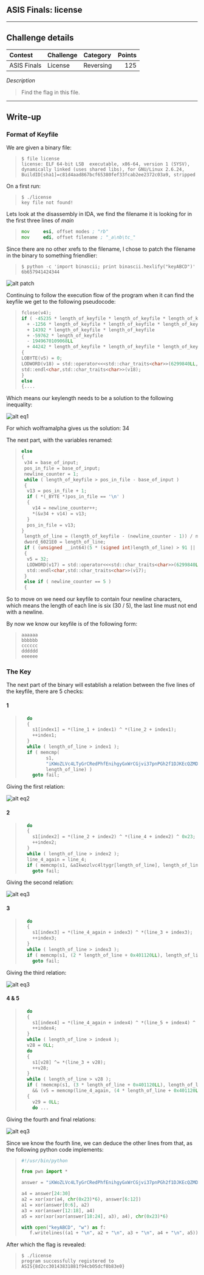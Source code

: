 ## ASIS Finals: license

----------
## Challenge details
| Contest        | Challenge     | Category  | Points |
|:---------------|:--------------|:----------|-------:|
| ASIS Finals | License | Reversing | 125  |


*Description*
> Find the flag in this file.

----------
## Write-up

### Format of Keyfile

We are given a binary file:

>```
>$ file license 
>license: ELF 64-bit LSB  executable, x86-64, version 1 (SYSV), dynamically linked (uses shared libs), for GNU/Linux 2.6.24, BuildID[sha1]=c81d4aad867bcf65380fef33fcab2ee2372c03a9, stripped
>```

On a first run:

>```
>$ ./license 
>key file not found!
>```

Lets look at the disassembly in IDA, we find the filename it is looking for in the first three lines of *main*

>```asm
>mov     esi, offset modes ; "rb"
>mov     edi, offset filename ; "_a\nb\tc_"
>```

Since there are no other xrefs to the filename, I chose to patch the filename in the binary to something friendlier:

>```
>$ python -c 'import binascii; print binascii.hexlify("keyABCD")'
>6b657941424344
>```

![alt patch](1.png)

Continuing to follow the execution flow of the program when it can find the keyfile we get to the following pseudocode:

>```C
>fclose(v4);
>if ( -45235 * length_of_keyfile * length_of_keyfile * length_of_keyfile * length_of_keyfile
>	+ -1256 * length_of_keyfile * length_of_keyfile * length_of_keyfile
>	+ 14392 * length_of_keyfile * length_of_keyfile
>	+ -59762 * length_of_keyfile
>	- 1949670109068LL
>	+ 44242 * length_of_keyfile * length_of_keyfile * length_of_keyfile * length_of_keyfile * length_of_keyfile )
>{
>LOBYTE(v5) = 0;
>LODWORD(v18) = std::operator<<<std::char_traits<char>>(6299840LL, 4198643LL);// invalid format
>std::endl<char,std::char_traits<char>>(v18);
>}
>else
>{....
>```

Which means our keylength needs to be a solution to the following inequality:

![alt eq1](2.png)

For which wolframalpha gives us the solution: 34


The next part, with the variables renamed:

>```C
>else
>{
>  v34 = base_of_input;
>  pos_in_file = base_of_input;
>  newline_counter = 1;
>  while ( length_of_keyfile > pos_in_file - base_of_input )
>  {
>	v13 = pos_in_file + 1;
>	if ( *(_BYTE *)pos_in_file == '\n' )
>	{
>	  v14 = newline_counter++;
>	  *(&v34 + v14) = v13;
>	}
>	pos_in_file = v13;
> }
>  length_of_line = (length_of_keyfile - (newline_counter - 1)) / newline_counter;
>  dword_6021E0 = length_of_line;
>  if ( (unsigned __int64)(5 * (signed int)length_of_line) > 91 || (signed int)length_of_line <= 0 )
>  {
>	v5 = 32;
>	LODWORD(v17) = std::operator<<<std::char_traits<char>>(6299840LL, 4198643LL);// invalid format
>	std::endl<char,std::char_traits<char>>(v17);
>  }
>  else if ( newline_counter == 5 )
>  {
>```

So to move on we need our keyfile to contain four newline characters, which means the length of each line is six (30 / 5), the last line must not end with a newline.

By now we know our keyfile is of the following form:

>```
>aaaaaa
>bbbbbb
>cccccc
>dddddd
>eeeeee
>```


### The Key

The next part of the binary will establish a relation between the five lines of the keyfile, there are 5 checks:

#### 1

>```C
>	do
>	{
>	  s1[index1] = *(line_1 + index1) ^ *(line_2 + index1);
>	  ++index1;
>	}
>	while ( length_of_line > index1 );
>	if ( memcmp(
>		   s1,
>		   "iKWoZLVc4LTyGrCRedPhfEnihgyGxWrCGjvi37pnPGh2f1DJKEcQZMDlVvZpEHHzUfd4VvlMzRDINqBk;1srRfRvvUW",
>		   length_of_line) )
>	  goto fail;
>```

Giving the first relation:

![alt eq2](3.png)

#### 2

>```C
>	do
>	{
>	  s1[index2] = *(line_2 + index2) ^ *(line_4 + index2) ^ 0x23;
>	  ++index2;
>	}
>	while ( length_of_line > index2 );
>	line_4_again = line_4;
>	if ( memcmp(s1, &aIkwozlvc4ltygr[length_of_line], length_of_line) )
>	  goto fail;
>```

Giving the second relation:

![alt eq3](4.png)

#### 3

>```C
>	do
>	{
>	  s1[index3] = *(line_4_again + index3) ^ *(line_3 + index3);
>	  ++index3;
>	}
>	while ( length_of_line > index3 );
>	if ( memcmp(s1, (2 * length_of_line + 0x401120LL), length_of_line) )
>	  goto fail;
>```

Giving the third relation:

![alt eq3](5.png)

#### 4 & 5

>```C
>	do
>	{
>	  s1[index4] = *(line_4_again + index4) ^ *(line_5 + index4) ^ 0x23;
>	  ++index4;
>	}
>	while ( length_of_line > index4 );
>	v28 = 0LL;
>	do
>	{
>	  s1[v28] ^= *(line_3 + v28);
>	  ++v28;
>	}
>	while ( length_of_line > v28 );
>	if ( !memcmp(s1, (3 * length_of_line + 0x401120LL), length_of_line)
>	  && (v5 = memcmp(line_4_again, (4 * length_of_line + 0x401120LL), length_of_line)) == 0 )
>	{
>	  v29 = 0LL;
>	  do ...
>```

Giving the fourth and final relations:

![alt eq3](6.png)

Since we know the fourth line, we can deduce the other lines from that, as the following python code implements:

>```python
>#!/usr/bin/python
>
>from pwn import *
>
>answer = "iKWoZLVc4LTyGrCRedPhfEnihgyGxWrCGjvi37pnPGh2f1DJKEcQZMDlVvZpEHHzU"
>
>a4 = answer[24:30]
>a2 = xor(xor(a4, chr(0x23)*6), answer[6:12])
>a1 = xor(answer[0:6], a2)
>a3 = xor(answer[12:18], a4)
>a5 = xor(xor(xor(answer[18:24], a3), a4), chr(0x23)*6)
>
>with open("keyABCD", "w") as f:
>    f.writelines((a1 + "\n", a2 + "\n", a3 + "\n", a4 + "\n", a5))
>```

After which the flag is revealed:

>```
>$ ./license 
>program successfully registered to ASIS{8d2cc30143831881f94cb05dcf0b83e0}
>```

